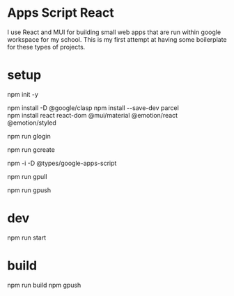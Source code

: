 # Apps Script React
I use React and MUI for building small web apps that are run within google workspace for my school. This is my first attempt at having some boilerplate for these types of projects. 


# setup
npm init -y

npm install -D @google/clasp
npm install --save-dev parcel    
npm install react react-dom @mui/material @emotion/react @emotion/styled

npm run glogin

npm run gcreate

npm -i -D @types/google-apps-script

npm run gpull

npm run gpush


# dev

npm run start

# build

npm run build
npm gpush






